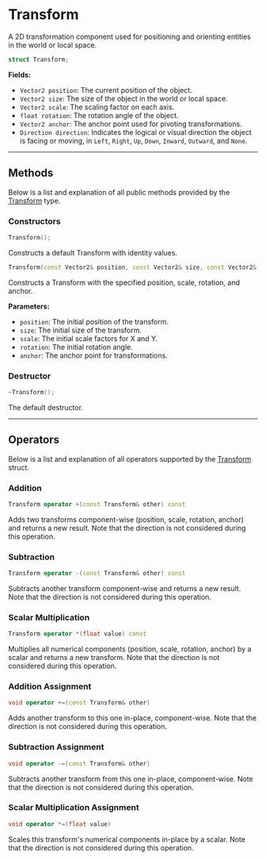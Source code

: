 # Transform

A 2D transformation component used for positioning 
and orienting entities in the world or local space.

```c++
struct Transform;
```

**Fields:**

- `Vector2 position`: The current position of the object.
- `Vector2 size`: The size of the object in the world or local space.
- `Vector2 scale`: The scaling factor on each axis.
- `float rotation`: The rotation angle of the object.
- `Vector2 anchor`: The anchor point used for pivoting transformations.
- `Direction direction`: Indicates the logical or visual direction the object is facing or moving, in `Left`, `Right`, `Up`, `Down`, `Inward`, `Outward`, and `None`.

---

## Methods
Below is a list and explanation of all public methods
provided by the [Transform](Transform.md) type.

### Constructors

```c++
Transform();
```

Constructs a default Transform with identity values.

```c++
Transform(const Vector2& position, const Vector2& size, const Vector2& scale, float rotation, const Vector2& anchor);
```
Constructs a Transform with the specified position, scale, rotation, and anchor.

**Parameters:**
- `position`: The initial position of the transform.
- `size`: The initial size of the transform.
- `scale`: The initial scale factors for X and Y.
- `rotation`: The initial rotation angle.
- `anchor`: The anchor point for transformations.

### Destructor

```c++
~Transform();
```

The default destructor.

---

## Operators

Below is a list and explanation of all operators 
supported by the [Transform](Transform.md) struct.

### Addition
```c++
Transform operator +(const Transform& other) const
``` 

Adds two transforms component-wise (position, scale, rotation, anchor) and returns a new result. 
Note that the direction is not considered during this operation.

### Subtraction
```c++
Transform operator -(const Transform& other) const
``` 

Subtracts another transform component-wise and returns a new result.
Note that the direction is not considered during this operation.

### Scalar Multiplication
```c++
Transform operator *(float value) const
```

Multiplies all numerical components (position, scale, rotation, anchor) by a scalar and returns a new transform.
Note that the direction is not considered during this operation.

### Addition Assignment
```c++
void operator +=(const Transform& other)
```

Adds another transform to this one in-place, component-wise.
Note that the direction is not considered during this operation.

### Subtraction Assignment
```c++
void operator -=(const Transform& other)
```

Subtracts another transform from this one in-place, component-wise.
Note that the direction is not considered during this operation.

### Scalar Multiplication Assignment
```c++
void operator *=(float value)
```

Scales this transform's numerical components in-place by a scalar.
Note that the direction is not considered during this operation.
